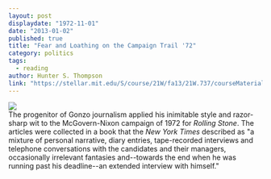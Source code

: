 ```yaml
---
layout: post
displaydate: "1972-11-01"
date: "2013-01-02"
published: true
title: "Fear and Loathing on the Campaign Trail '72"
category: politics
tags: 
  - reading
author: Hunter S. Thompson
link: "https://stellar.mit.edu/S/course/21W/fa13/21W.737/courseMaterial/topics/topic7/readings/Selections_from_Fear_and_---ampaign_Trail_1972/Selections_from_Fear_and_---ampaign_Trail_1972.pdf"
---
```


![](http://sethmnookin.com/wp-content/uploads/2013/08/HST-edited-2.png)<br>
The progenitor of Gonzo journalism applied his inimitable style and razor-sharp wit to  the McGovern-Nixon campaign of 1972 for _Rolling Stone_. The articles were collected in a book that the _New York Times_ described as "a mixture of personal narrative, diary entries, tape-recorded interviews and telephone conversations with the candidates and their managers, occasionally irrelevant fantasies and--towards the end when he was running past his deadline--an extended interview with himself."